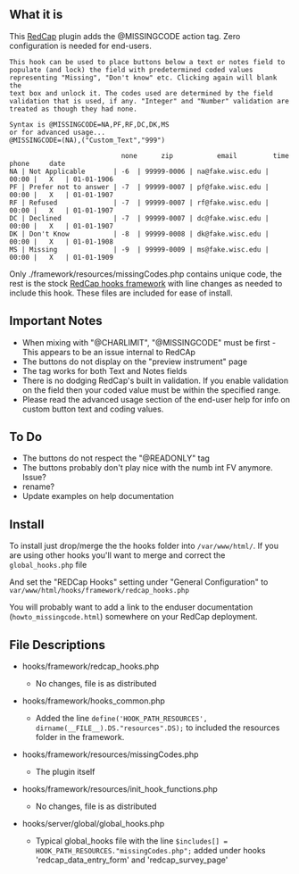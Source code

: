 ## What it is

This [RedCap](https://www.project-redcap.org/) plugin adds the @MISSINGCODE action tag. Zero configuration is needed for end-users. 

    This hook can be used to place buttons below a text or notes field to
    populate (and lock) the field with predetermined coded values 
    representing "Missing", "Don't know" etc. Clicking again will blank the
    text box and unlock it. The codes used are determined by the field
    validation that is used, if any. "Integer" and "Number" validation are
    treated as though they had none.
    
    Syntax is @MISSINGCODE=NA,PF,RF,DC,DK,MS
    or for advanced usage...
    @MISSINGCODE=(NA),("Custom_Text","999")
    
                                none      zip           email         time    phone     date
    NA | Not Applicable       | -6  | 99999-0006 | na@fake.wisc.edu | 00:00 |   X   | 01-01-1906
    PF | Prefer not to answer | -7  | 99999-0007 | pf@fake.wisc.edu | 00:00 |   X   | 01-01-1907
    RF | Refused              | -7  | 99999-0007 | rf@fake.wisc.edu | 00:00 |   X   | 01-01-1907
    DC | Declined             | -7  | 99999-0007 | dc@fake.wisc.edu | 00:00 |   X   | 01-01-1907
    DK | Don't Know           | -8  | 99999-0008 | dk@fake.wisc.edu | 00:00 |   X   | 01-01-1908
    MS | Missing              | -9  | 99999-0009 | ms@fake.wisc.edu | 00:00 |   X   | 01-01-1909


Only ./framework/resources/missingCodes.php contains unique code, the rest is the stock [RedCap hooks framework](https://github.com/123andy/redcap-hook-framework) with line changes as needed to include this hook. These files are included for ease of install.

## Important Notes

* When mixing with "@CHARLIMIT", "@MISSINGCODE" must be first - This appears to be an issue internal to RedCAp
* The buttons do not display on the "preview instrument" page
* The tag works for both Text and Notes fields
* There is no dodging RedCap's built in validation. If you enable validation on the field then your coded value must be within the specified range.
* Please read the advanced usage section of the end-user help for info on custom button text and coding values.

## To Do

* The buttons do not respect the "@READONLY" tag
* The buttons probably don't play nice with the numb int FV anymore. Issue?
* rename?
* Update examples on help documentation

## Install

To install just drop/merge the the hooks folder into `/var/www/html/`. If you are using other hooks you'll want to merge and correct the `global_hooks.php` file 
    
And set the "REDCap Hooks" setting under "General Configuration" to `var/www/html/hooks/framework/redcap_hooks.php`

You will probably want to add a link to the enduser documentation (`howto_missingcode.html`) somewhere on your RedCap deployment.
    
## File Descriptions

* hooks/framework/redcap_hooks.php
  * No changes, file is as distributed
    
* hooks/framework/hooks_common.php
  * Added the line `define('HOOK_PATH_RESOURCES', dirname(__FILE__).DS."resources".DS);` to included the resources folder in the framework.
    
* hooks/framework/resources/missingCodes.php
  * The plugin itself
    
* hooks/framework/resources/init_hook_functions.php
  * No changes, file is as distributed
    
* hooks/server/global/global_hooks.php
  * Typical global_hooks file with the line `$includes[] = HOOK_PATH_RESOURCES."missingCodes.php";` added under hooks 'redcap_data_entry_form' and 'redcap_survey_page'
